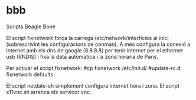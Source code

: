 # bbb
Scripts Beagle Bone

El script fixnetwork força la carrega /etc/network/interficies al inici (sobrescrivint les configuracions de conman).
A més configura la conexió a internet amb els dns de google (8.8.8.8) per tenir internet per el ethernet usb (RNDIS) i fixa la data automatica i la zona horaria de Paris. 

Per activar el script fixnetwork: 
#cp fixnetwork /etc/init.d/
#update-rc.d fixnetwork defaults

El script netdate-sh simplement configura internet hora i zona.
El script x11vnc.sh arranca els servicor vnc.
